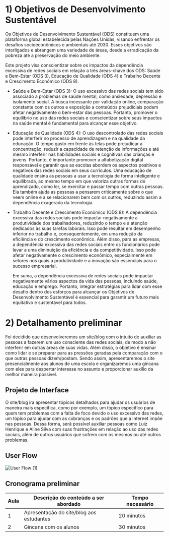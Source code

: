 # 1) Objetivos de Desenvolvimento Sustentável

Os Objetivos de Desenvolvimento Sustentável (ODS) constituem uma plataforma global estabelecida pelas Nações Unidas, visando enfrentar os desafios socioeconômicos e ambientais até 2030. Esses objetivos são interligados e abrangem uma variedade de áreas, desde a erradicação da pobreza até a preservação do meio ambiente.

Este projeto visa conscientizar sobre os impactos da dependência excessiva de redes sociais em relação a três áreas-chave dos ODS: Saúde e Bem-Estar (ODS 3), Educação de Qualidade (ODS 4) e Trabalho Decente e Crescimento Econômico (ODS 8).

- Saúde e Bem-Estar (ODS 3):
O uso excessivo das redes sociais tem sido associado a problemas de saúde mental, como ansiedade, depressão e isolamento social. A busca incessante por validação online, comparação constante com os outros e exposição a conteúdos prejudiciais podem afetar negativamente o bem-estar das pessoas. Portanto, promover o equilíbrio no uso das redes sociais e conscientizar sobre seus impactos na saúde mental é fundamental para alcançar esse objetivo.

- Educação de Qualidade (ODS 4): O uso descontrolado das redes sociais pode interferir no processo de aprendizagem e na qualidade da educação. O tempo gasto em frente às telas pode prejudicar a concentração, reduzir a capacidade de retenção de informações e até mesmo interferir nas habilidades sociais e cognitivas das crianças e jovens. Portanto, é importante promover a alfabetização digital responsável e garantir que as escolas abordem os aspectos positivos e negativos das redes sociais em seus currículos.
Uma educação de qualidade ensina as pessoas a usar a tecnologia de forma inteligente e equilibrada, ao mesmo tempo em que valoriza outras formas de aprendizado, como ler, se exercitar e passar tempo com outras pessoas. Ela também ajuda as pessoas a pensarem criticamente sobre o que veem online e a se relacionarem bem com os outros, reduzindo assim a dependência exagerada da tecnologia.
  
- Trabalho Decente e Crescimento Econômico (ODS 8): A dependência excessiva das redes sociais pode impactar negativamente a produtividade dos trabalhadores, reduzindo o tempo e a atenção dedicados às suas tarefas laborais. Isso pode resultar em desempenho inferior no trabalho e, consequentemente, em uma redução da eficiência e do crescimento econômico. Além disso, para as empresas, a dependência excessiva das redes sociais entre os funcionários pode levar a uma diminuição da eficiência e da competitividade. Isso pode afetar negativamente o crescimento econômico, especialmente em setores nos quais a produtividade e a inovação são essenciais para o sucesso empresarial.

  Em suma, a dependência excessiva de redes sociais pode impactar negativamente vários aspectos da vida das pessoas, incluindo saúde, educação e emprego. Portanto, integrar estratégias para lidar com esse desafio dentro dos esforços para alcançar os Objetivos de Desenvolvimento Sustentável é essencial para garantir um futuro mais equitativo e sustentável para todos.

# 2) Detalhamento preliminar

 Foi decidido que desenvolveremos um site/blog com o intuito de auxiliar as pessoas a fazerem um uso consciente das redes sociais, de modo a não interferir em outras áreas de suas vidas. Além disso, o objetivo é ensinar como lidar e se preparar para as pressões geradas pela comparação com o que outras pessoas dizem/postam. Sendo assim, apresentaremos o site presencialmente aos alunos de uma escola e organizaremos uma gincana com eles para despertar interesse no assunto e proporcionar auxílio da melhor maneira possível.


## Projeto de Interface

  O site/blog ira apresentar tópicos detalhados para ajudar os usuários de maneira mais específica, como por exemplo, um tópico específico para quem tem problemas com a falta de foco devido o uso excessivo das redes, um tópico para ajudar com as cobranças e os padrões que a internet impõe nas pessoas.
  Dessa forma, será possível auxiliar pessoas como Luiz Henrique e Aline Silva com suas frustrações em relação ao uso das redes sociais, além de outros usuários que sofrem com os mesmos ou até outros problemas.

## User Flow
![User Flow (1)](https://github.com/ICEI-PUC-Minas-PPC-CC/ppc-cc-2024-1-ment2-manha-fbi_aplicativosonlines/assets/162996245/2830b4cd-4156-44b8-9f26-acb1cbcf1ec1)


## Cronograma preliminar

|Aula   | Descrição do conteúdo a ser abordado  | Tempo necessário |
|------|-----------------------------------------|----|
|1| Apresentação do site/blog aos estudantes | 20 minutos | 
|2| Gincana com os alunos   | 30 minutos |







